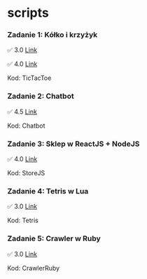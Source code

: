 # scripts

### Zadanie 1: Kółko i krzyżyk

:white_check_mark: 3.0 [Link](https://github.com/1luvin/scripts/commit/2145ce4b6e41f947076232315d19069bb0c37808)

:white_check_mark: 4.0 [Link](https://github.com/1luvin/scripts/commit/3c01aafee54a5f0a1fce554ce8909cf88dfec174)

Kod: TicTacToe

### Zadanie 2: Chatbot

:white_check_mark: 4.5 [Link](https://github.com/1luvin/scripts/commit/598d42841ca208cb5135d2d87c4c8302b7aae3bd)

Kod: Chatbot

### Zadanie 3: Sklep w ReactJS + NodeJS

:white_check_mark: 4.0 [Link](https://github.com/1luvin/scripts/commit/665e6b236ee257c480d9d8814723c740933a265a)

Kod: StoreJS

### Zadanie 4: Tetris w Lua

:white_check_mark: 3.0 [Link](https://github.com/1luvin/scripts/commit/c184df1cd38d7a1dbf447927d3a77fbf48c31ab7)

Kod: Tetris

### Zadanie 5: Crawler w Ruby

:white_check_mark: 3.0 [Link](https://github.com/1luvin/scripts/commit/ed2d51fb5accd95d11210b0d756ff24535e863b2)

Kod: CrawlerRuby
